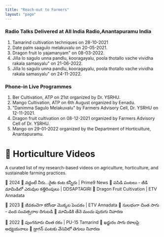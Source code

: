 ```yaml
---
title: "Reach-out to Farmers"
layout: "page"
---
```

### **Radio Talks Delivered at All India Radio,Anantapuramu India**

1. Tamarind cultivation techniques on 28-10-2021 
2. Date palm saagulo melakuvalu on 20-05-2021.
3. Dragon fruit lo yajamanyam" on 08-03-2022.
4. Jilla lo sagulo unna pandlu, kooragayalu, poola thotallo vache vividha rakala samasyalu" on 21-06-2022.
5. Jilla lo sagulo unna pandlu, kooragayalu, poola thotallo vache vividha rakala samasyalu" on 24-11-2022.


### **Phone-in Live Programmes**

1.  Ber Cultivation, ATP on 21st organized by Dr. YSRHU.
2. Mango Cultivation, ATP on 6th August organized by Eenadu.
3. "Danimma Sagulo Melakuvalu" by Farmers Advisory Cell, Dr. YSRHU on 12-11-2021.
4. Dragon fruit cultivation on 08-12-2021 organized by Farmers Advisory Cell of Dr. YSRHU.
5. Mango on 29-01-2022 organized by the Department of Horticulture, Anantapuramu.

# 🌱  Horticulture Videos  

A curated list of my research-based videos on agriculture, horticulture, and sustainable farming practices.  

📅 2024
🔹 వద్దంటే నీరు...రైతు కంట కన్నీరు | Prime9 News
🔹 పసిడి పంటలు - జీడి మామిడిలో ఎరువుల కత్తిరింపులు | DDSAPTAGIRI
🔹 Dragon Fruit Cultivation | ETV Annadata

📅 2023
🔹 జీవకంచెగా కరోండా మొక్కల పెంపకం | ETV Annadata
🔹 సులభంగా చింత సాగు - వంద సంవత్సరాల దిగుబడి
🔹 మామిడికి తేనె మంచు పురుగు నివారణ

📅 2022
🔹 పుంగనూరు చింత రకం | PU-15 Tamarind
🔹 ఖర్జురం సాగు రకాలపై అధ్యయనాలు
🔹 డ్రాగన్ పంటకు వేసవిలో తెగులు నివారణ
